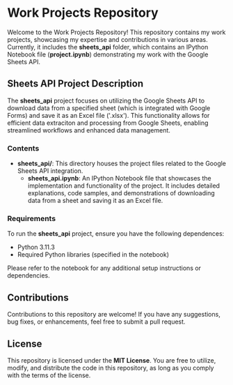 # Work Projects Repository

Welcome to the Work Projects Repository! This repository contains my work projects, showcasing my expertise and contributions in various areas. Currently, it includes the **sheets_api** folder, which contains an IPython Notebook file (**project.ipynb**) demonstrating my work with the Google Sheets API.

## Sheets API Project Description

The **sheets_api** project focuses on utilizing the Google Sheets API to download data from a specified sheet (which is integrated with Google Forms) and save it as an Excel file ('.xlsx'). This functionality allows for efficient data extraciton and processing from Google Sheets, enabling streamlined workflows and enhanced data management.

### Contents
+ **sheets_api/**: This directory houses the project files related to the Google Sheets API integration.
  + **sheets_api.ipynb**: An IPython Notebook file that showcases the implementation and functionality of the project. It includes detailed explanations, code samples, and demonstrations of downloading data from a sheet and saving it as an Excel file. 

### Requirements

To run the **sheets_api** project, ensure you have the following dependences:
+ Python 3.11.3
+ Required Python libraries (specified in the notebook)

Please refer to the notebook for any additional setup instructions or dependencies.

## Contributions

Contributions to this repository are welcome! If you have any suggestions, bug fixes, or enhancements, feel free to submit a pull request.

## License

This repository is licensed under the **MIT License**. You are free to utilize, modify, and distribute the code in this repository, as long as you comply with the terms of the license.

